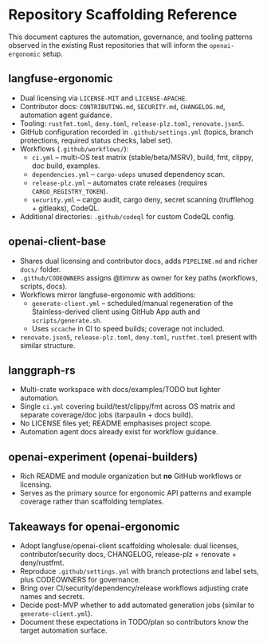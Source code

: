 # Repository Scaffolding Reference

This document captures the automation, governance, and tooling patterns observed in the existing Rust repositories that will inform the `openai-ergonomic` setup.

## langfuse-ergonomic
- Dual licensing via `LICENSE-MIT` and `LICENSE-APACHE`.
- Contributor docs: `CONTRIBUTING.md`, `SECURITY.md`, `CHANGELOG.md`, automation agent guidance.
- Tooling: `rustfmt.toml`, `deny.toml`, `release-plz.toml`, `renovate.json5`.
- GitHub configuration recorded in `.github/settings.yml` (topics, branch protections, required status checks, label set).
- Workflows (`.github/workflows/`):
  - `ci.yml` – multi-OS test matrix (stable/beta/MSRV), build, fmt, clippy, doc build, examples.
  - `dependencies.yml` – `cargo-udeps` unused dependency scan.
  - `release-plz.yml` – automates crate releases (requires `CARGO_REGISTRY_TOKEN`).
  - `security.yml` – cargo audit, cargo deny, secret scanning (trufflehog + gitleaks), CodeQL.
- Additional directories: `.github/codeql` for custom CodeQL config.

## openai-client-base
- Shares dual licensing and contributor docs, adds `PIPELINE.md` and richer `docs/` folder.
- `.github/CODEOWNERS` assigns @timvw as owner for key paths (workflows, scripts, docs).
- Workflows mirror langfuse-ergonomic with additions:
  - `generate-client.yml` – scheduled/manual regeneration of the Stainless-derived client using GitHub App auth and `scripts/generate.sh`.
  - Uses `sccache` in CI to speed builds; coverage not included.
- `renovate.json5`, `release-plz.toml`, `deny.toml`, `rustfmt.toml` present with similar structure.

## langgraph-rs
- Multi-crate workspace with docs/examples/TODO but lighter automation.
- Single `ci.yml` covering build/test/clippy/fmt across OS matrix and separate coverage/doc jobs (tarpaulin + docs build).
- No LICENSE files yet; README emphasises project scope.
- Automation agent docs already exist for workflow guidance.

## openai-experiment (openai-builders)
- Rich README and module organization but **no** GitHub workflows or licensing.
- Serves as the primary source for ergonomic API patterns and example coverage rather than scaffolding templates.

## Takeaways for openai-ergonomic
- Adopt langfuse/openai-client scaffolding wholesale: dual licenses, contributor/security docs, CHANGELOG, release-plz + renovate + deny/rustfmt.
- Reproduce `.github/settings.yml` with branch protections and label sets, plus CODEOWNERS for governance.
- Bring over CI/security/dependency/release workflows adjusting crate names and secrets.
- Decide post-MVP whether to add automated generation jobs (similar to `generate-client.yml`).
- Document these expectations in TODO/plan so contributors know the target automation surface.
